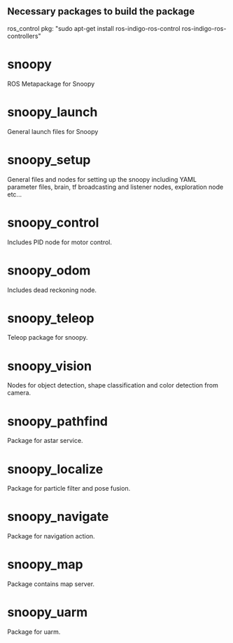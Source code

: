 ## Necessary packages to build the package
ros_control pkg: "sudo apt-get install ros-indigo-ros-control ros-indigo-ros-controllers"


# snoopy
ROS Metapackage for Snoopy 

# snoopy_launch
General launch files for Snoopy

# snoopy_setup
General files and nodes for setting up the snoopy including YAML parameter files, brain, tf broadcasting and listener nodes, exploration node etc...

# snoopy_control
Includes PID node for motor control. 

# snoopy_odom
Includes dead reckoning node. 

# snoopy_teleop
Teleop package for snoopy.

# snoopy_vision
Nodes for object detection, shape classification and color detection from camera.

# snoopy_pathfind
Package for astar service.

# snoopy_localize
Package for particle filter and pose fusion.

# snoopy_navigate
Package for navigation action. 

# snoopy_map
Package contains map server. 

# snoopy_uarm
Package for uarm.

